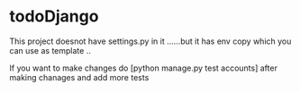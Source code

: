 # todoDjango

This project doesnot have settings.py in it ......but it has env copy which you can use as template ..


If you want to make changes do [python manage.py test accounts] after making chanages and add more tests
